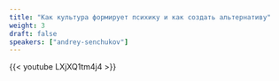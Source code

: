 ```yaml
---
title: "Как культура формирует психику и как создать альтернативу"
weight: 3
draft: false
speakers: ["andrey-senchukov"]
---
```


{{< youtube LXjXQ1tm4j4 >}}


